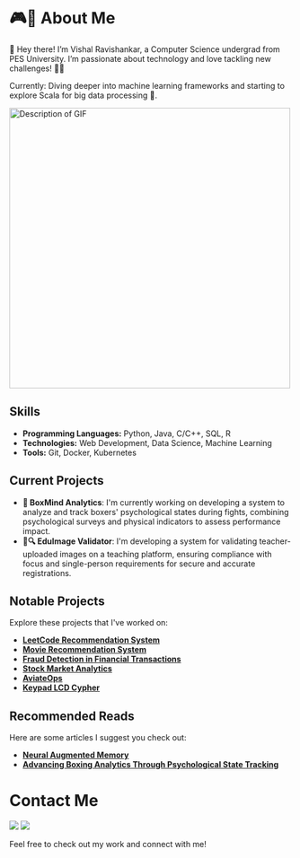 # 🎮🏀 About Me 
👋 Hey there! I’m Vishal Ravishankar, a Computer Science undergrad from PES University. I’m passionate about technology and love tackling new challenges! 🚀💡

Currently: Diving deeper into machine learning frameworks and starting to explore Scala for big data processing 🔄.

<img src="https://user-images.githubusercontent.com/74038190/212749447-bfb7e725-6987-49d9-ae85-2015e3e7cc41.gif" alt="Description of GIF" height = "500" />

## Skills
- **Programming Languages:** Python, Java, C/C++, SQL, R
- **Technologies:** Web Development, Data Science, Machine Learning
- **Tools:** Git, Docker, Kubernetes

## Current Projects
- **🥊 BoxMind Analytics**: I'm currently working on developing a system to analyze and track boxers' psychological states during fights, combining psychological surveys and physical indicators to assess performance impact.
- **📸🔍 EduImage Validator**: I'm developing a system for validating teacher-uploaded images on a teaching platform, ensuring compliance with focus and single-person requirements for secure and accurate registrations.


## Notable Projects
Explore these projects that I've worked on:

- **[LeetCode Recommendation System](https://github.com/vishal-git21/LeetRecommendationEngine)**
- **[Movie Recommendation System](https://github.com/vishal-git21/MovieRecommendationSystem)**
- **[Fraud Detection in Financial Transactions](https://github.com/vishal-git21/FraudDetection)**
- **[Stock Market Analytics](https://github.com/vishal-git21/StockMarketStategyPrediction)**
- **[AviateOps](https://github.com/vishal-git21/AviateOps)**
- **[Keypad LCD Cypher](https://github.com/vishal-git21/KeypadLCDCipher)**

## Recommended Reads
Here are some articles I suggest you check out:

- **[Neural Augmented Memory](https://github.com/vishal-git21/NeuralAugmentedMemoryArticle)**
- **[Advancing Boxing Analytics Through Psychological State Tracking](https://github.com/vishal-git21/BoxMindAnalytics)**

# Contact Me
  <a href="https://www.linkedin.com/in/vishalr-kb21/"><img src="https://img.shields.io/badge/LinkedIn-0077B5?style=for-the-badge&logo=linkedin&logoColor=FFFFFF"/></a>
  <a href="mailto:v1sh4lrr@gmail.com"><img src="https://img.shields.io/badge/Gmail-FF0000?style=for-the-badge&logo=gmail&logoColor=FFFFFF" /></a>
  
Feel free to check out my work and connect with me!
